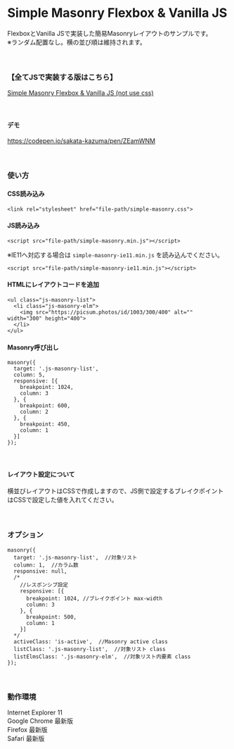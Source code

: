 # Simple Masonry Flexbox & Vanilla JS
FlexboxとVanilla JSで実装した簡易Masonryレイアウトのサンプルです。  
※ランダム配置なし。横の並び順は維持されます。


　  



### 【全てJSで実装する版はこちら】
[Simple Masonry Flexbox & Vanilla JS (not use css)](https://github.com/sakata-kazuma/Simple-Masonry-Flexbox-Vanilla-JS/tree/main/not-use-css)


　  


#### デモ
https://codepen.io/sakata-kazuma/pen/ZEamWNM

　  


### 使い方
#### CSS読み込み
```
<link rel="stylesheet" href="file-path/simple-masonry.css">
```
  

#### JS読み込み
```
<script src="file-path/simple-masonry.min.js"></script>
```
※IE11へ対応する場合は `simple-masonry-ie11.min.js` を読み込んでください。
```
<script src="file-path/simple-masonry-ie11.min.js"></script>
```

#### HTMLにレイアウトコードを追加
```
<ul class="js-masonry-list">
  <li class="js-masonry-elm">
    <img src="https://picsum.photos/id/1003/300/400" alt="" width="300" height="400">
  </li>
</ul>
```

#### Masonry呼び出し
```
masonry({
  target: '.js-masonry-list',
  column: 5,
  responsive: [{
    breakpoint: 1024,
    column: 3
  }, {
    breakpoint: 600,
    column: 2
  }, {
    breakpoint: 450,
    column: 1
  }]
});
```

　  


#### レイアウト設定について
横並びレイアウトはCSSで作成しますので、JS側で設定するブレイクポイントはCSSで設定した値を入れてください。


　  



### オプション

```
masonry({
  target: '.js-masonry-list',  //対象リスト
  column: 1,  //カラム数
  responsive: null,
  /*
    //レスポンシブ設定
    responsive: [{
      breakpoint: 1024, //ブレイクポイント max-width
      column: 3
    }, {
      breakpoint: 500,
      column: 1
    }]
  */
  activeClass: 'is-active',  //Masonry active class
  listClass: '.js-masonry-list',  //対象リスト class
  listElmsClass: '.js-masonry-elm',  //対象リスト内要素 class
});
```

　  

### 動作環境
Internet Explorer 11  
Google Chrome 最新版  
Firefox 最新版  
Safari 最新版
